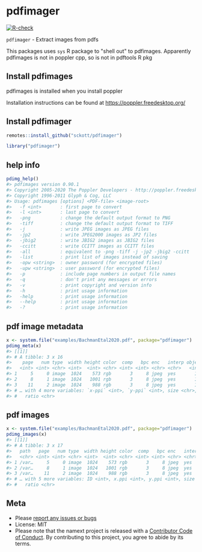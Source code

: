pdfimager
=========



[![R-check](https://github.com/sckott/pdfimager/workflows/R-check/badge.svg)](https://github.com/sckott/pdfimager/actions/)


`pdfimager` - Extract images from pdfs

This packages uses `sys` R package to "shell out" to pdfimages. Apparently pdfimages is not in poppler cpp, so is not in pdftools R pkg

## Install pdfimages

pdfimages is installed when you install poppler

Installation instructions can be found at <https://poppler.freedesktop.org/>

## Install pdfimager


```r
remotes::install_github("sckott/pdfimager")
```


```r
library("pdfimager")
```

## help info


```r
pdimg_help()
#> pdfimages version 0.90.1
#> Copyright 2005-2020 The Poppler Developers - http://poppler.freedesktop.org
#> Copyright 1996-2011 Glyph & Cog, LLC
#> Usage: pdfimages [options] <PDF-file> <image-root>
#>   -f <int>       : first page to convert
#>   -l <int>       : last page to convert
#>   -png           : change the default output format to PNG
#>   -tiff          : change the default output format to TIFF
#>   -j             : write JPEG images as JPEG files
#>   -jp2           : write JPEG2000 images as JP2 files
#>   -jbig2         : write JBIG2 images as JBIG2 files
#>   -ccitt         : write CCITT images as CCITT files
#>   -all           : equivalent to -png -tiff -j -jp2 -jbig2 -ccitt
#>   -list          : print list of images instead of saving
#>   -opw <string>  : owner password (for encrypted files)
#>   -upw <string>  : user password (for encrypted files)
#>   -p             : include page numbers in output file names
#>   -q             : don't print any messages or errors
#>   -v             : print copyright and version info
#>   -h             : print usage information
#>   -help          : print usage information
#>   --help         : print usage information
#>   -?             : print usage information
```

## pdf image metadata


```r
x <- system.file("examples/BachmanEtal2020.pdf", package="pdfimager")
pdimg_meta(x)
#> [[1]]
#> # A tibble: 3 x 16
#>    page   num type  width height color  comp   bpc enc   interp object    ID
#>   <int> <int> <chr> <int>  <int> <chr> <int> <int> <chr> <chr>   <int> <int>
#> 1     5     0 image  1024    573 rgb       3     8 jpeg  yes       178     0
#> 2     8     1 image  1024   1001 rgb       3     8 jpeg  yes       146     0
#> 3    11     2 image  1024    988 rgb       3     8 jpeg  yes       110     0
#> # … with 4 more variables: `x-ppi` <int>, `y-ppi` <int>, size <chr>,
#> #   ratio <chr>
```

## pdf images


```r
x <- system.file("examples/BachmanEtal2020.pdf", package="pdfimager")
pdimg_images(x)
#> [[1]]
#> # A tibble: 3 x 17
#>   path   page   num type  width height color  comp   bpc enc   interp object
#>   <chr> <int> <int> <chr> <int>  <int> <chr> <int> <int> <chr> <chr>   <int>
#> 1 /var…     5     0 image  1024    573 rgb       3     8 jpeg  yes       178
#> 2 /var…     8     1 image  1024   1001 rgb       3     8 jpeg  yes       146
#> 3 /var…    11     2 image  1024    988 rgb       3     8 jpeg  yes       110
#> # … with 5 more variables: ID <int>, x.ppi <int>, y.ppi <int>, size <chr>,
#> #   ratio <chr>
```

## Meta

* Please [report any issues or bugs](https://github.com/sckott/pdfimager/issues)
* License: MIT
* Please note that the namext project is released with a [Contributor Code of Conduct](https://contributor-covenant.org/version/2/0/CODE_OF_CONDUCT.html). By contributing to this project, you agree to abide by its terms.
